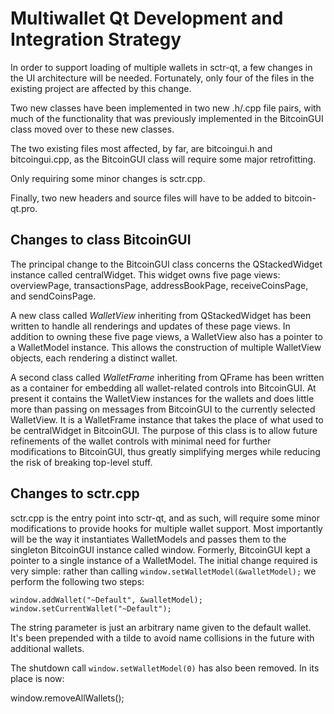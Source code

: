 Multiwallet Qt Development and Integration Strategy
===================================================

In order to support loading of multiple wallets in sctr-qt, a few changes in the UI architecture will be needed.
Fortunately, only four of the files in the existing project are affected by this change.

Two new classes have been implemented in two new .h/.cpp file pairs, with much of the functionality that was previously
implemented in the BitcoinGUI class moved over to these new classes.

The two existing files most affected, by far, are bitcoingui.h and bitcoingui.cpp, as the BitcoinGUI class will require
some major retrofitting.

Only requiring some minor changes is sctr.cpp.

Finally, two new headers and source files will have to be added to bitcoin-qt.pro.

Changes to class BitcoinGUI
---------------------------
The principal change to the BitcoinGUI class concerns the QStackedWidget instance called centralWidget.
This widget owns five page views: overviewPage, transactionsPage, addressBookPage, receiveCoinsPage, and sendCoinsPage.

A new class called *WalletView* inheriting from QStackedWidget has been written to handle all renderings and updates of
these page views. In addition to owning these five page views, a WalletView also has a pointer to a WalletModel instance.
This allows the construction of multiple WalletView objects, each rendering a distinct wallet.

A second class called *WalletFrame* inheriting from QFrame has been written as a container for embedding all wallet-related
controls into BitcoinGUI. At present it contains the WalletView instances for the wallets and does little more than passing on messages
from BitcoinGUI to the currently selected WalletView. It is a WalletFrame instance
that takes the place of what used to be centralWidget in BitcoinGUI. The purpose of this class is to allow future
refinements of the wallet controls with minimal need for further modifications to BitcoinGUI, thus greatly simplifying
merges while reducing the risk of breaking top-level stuff.

Changes to sctr.cpp
----------------------
sctr.cpp is the entry point into sctr-qt, and as such, will require some minor modifications to provide hooks for
multiple wallet support. Most importantly will be the way it instantiates WalletModels and passes them to the
singleton BitcoinGUI instance called window. Formerly, BitcoinGUI kept a pointer to a single instance of a WalletModel.
The initial change required is very simple: rather than calling `window.setWalletModel(&walletModel);` we perform the
following two steps:

	window.addWallet("~Default", &walletModel);
	window.setCurrentWallet("~Default");

The string parameter is just an arbitrary name given to the default wallet. It's been prepended with a tilde to avoid name collisions in the future with additional wallets.

The shutdown call `window.setWalletModel(0)` has also been removed. In its place is now:

window.removeAllWallets();
